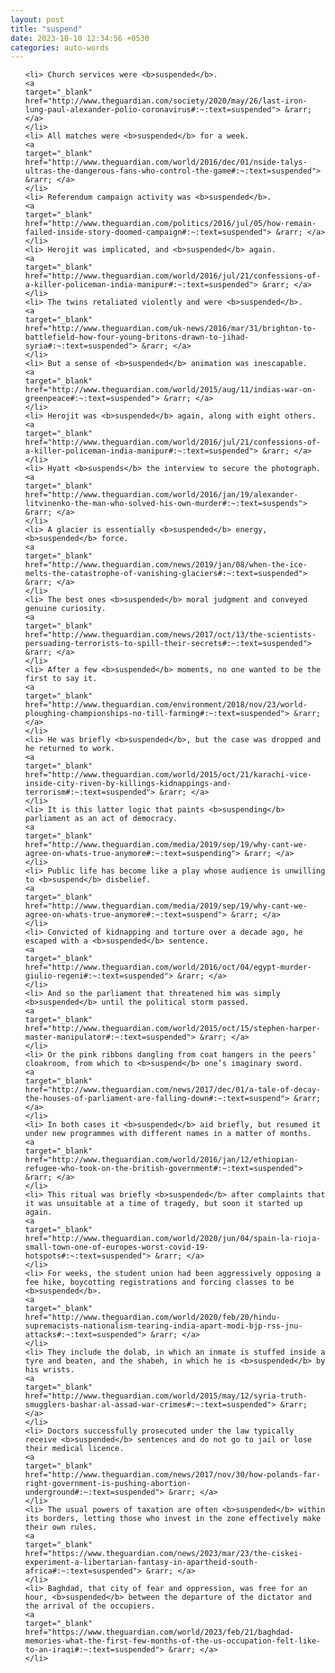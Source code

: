 ```yaml
---
layout: post
title: "suspend"
date: 2023-10-10 12:34:56 +0530
categories: auto-words
---
```

<ol>

    <li> Church services were <b>suspended</b>.
    <a 
    target="_blank" 
    href="http://www.theguardian.com/society/2020/may/26/last-iron-lung-paul-alexander-polio-coronavirus#:~:text=suspended"> &rarr; </a>
    </li>
    <li> All matches were <b>suspended</b> for a week.
    <a 
    target="_blank" 
    href="http://www.theguardian.com/world/2016/dec/01/nside-talys-ultras-the-dangerous-fans-who-control-the-game#:~:text=suspended"> &rarr; </a>
    </li>
    <li> Referendum campaign activity was <b>suspended</b>.
    <a 
    target="_blank" 
    href="http://www.theguardian.com/politics/2016/jul/05/how-remain-failed-inside-story-doomed-campaign#:~:text=suspended"> &rarr; </a>
    </li>
    <li> Herojit was implicated, and <b>suspended</b> again.
    <a 
    target="_blank" 
    href="http://www.theguardian.com/world/2016/jul/21/confessions-of-a-killer-policeman-india-manipur#:~:text=suspended"> &rarr; </a>
    </li>
    <li> The twins retaliated violently and were <b>suspended</b>.
    <a 
    target="_blank" 
    href="http://www.theguardian.com/uk-news/2016/mar/31/brighton-to-battlefield-how-four-young-britons-drawn-to-jihad-syria#:~:text=suspended"> &rarr; </a>
    </li>
    <li> But a sense of <b>suspended</b> animation was inescapable.
    <a 
    target="_blank" 
    href="http://www.theguardian.com/world/2015/aug/11/indias-war-on-greenpeace#:~:text=suspended"> &rarr; </a>
    </li>
    <li> Herojit was <b>suspended</b> again, along with eight others.
    <a 
    target="_blank" 
    href="http://www.theguardian.com/world/2016/jul/21/confessions-of-a-killer-policeman-india-manipur#:~:text=suspended"> &rarr; </a>
    </li>
    <li> Hyatt <b>suspends</b> the interview to secure the photograph.
    <a 
    target="_blank" 
    href="http://www.theguardian.com/world/2016/jan/19/alexander-litvinenko-the-man-who-solved-his-own-murder#:~:text=suspends"> &rarr; </a>
    </li>
    <li> A glacier is essentially <b>suspended</b> energy, <b>suspended</b> force.
    <a 
    target="_blank" 
    href="http://www.theguardian.com/news/2019/jan/08/when-the-ice-melts-the-catastrophe-of-vanishing-glaciers#:~:text=suspended"> &rarr; </a>
    </li>
    <li> The best ones <b>suspended</b> moral judgment and conveyed genuine curiosity.
    <a 
    target="_blank" 
    href="http://www.theguardian.com/news/2017/oct/13/the-scientists-persuading-terrorists-to-spill-their-secrets#:~:text=suspended"> &rarr; </a>
    </li>
    <li> After a few <b>suspended</b> moments, no one wanted to be the first to say it.
    <a 
    target="_blank" 
    href="http://www.theguardian.com/environment/2018/nov/23/world-ploughing-championships-no-till-farming#:~:text=suspended"> &rarr; </a>
    </li>
    <li> He was briefly <b>suspended</b>, but the case was dropped and he returned to work.
    <a 
    target="_blank" 
    href="http://www.theguardian.com/world/2015/oct/21/karachi-vice-inside-city-riven-by-killings-kidnappings-and-terrorism#:~:text=suspended"> &rarr; </a>
    </li>
    <li> It is this latter logic that paints <b>suspending</b> parliament as an act of democracy.
    <a 
    target="_blank" 
    href="http://www.theguardian.com/media/2019/sep/19/why-cant-we-agree-on-whats-true-anymore#:~:text=suspending"> &rarr; </a>
    </li>
    <li> Public life has become like a play whose audience is unwilling to <b>suspend</b> disbelief.
    <a 
    target="_blank" 
    href="http://www.theguardian.com/media/2019/sep/19/why-cant-we-agree-on-whats-true-anymore#:~:text=suspend"> &rarr; </a>
    </li>
    <li> Convicted of kidnapping and torture over a decade ago, he escaped with a <b>suspended</b> sentence.
    <a 
    target="_blank" 
    href="http://www.theguardian.com/world/2016/oct/04/egypt-murder-giulio-regeni#:~:text=suspended"> &rarr; </a>
    </li>
    <li> And so the parliament that threatened him was simply <b>suspended</b> until the political storm passed.
    <a 
    target="_blank" 
    href="http://www.theguardian.com/world/2015/oct/15/stephen-harper-master-manipulator#:~:text=suspended"> &rarr; </a>
    </li>
    <li> Or the pink ribbons dangling from coat hangers in the peers’ cloakroom, from which to <b>suspend</b> one’s imaginary sword.
    <a 
    target="_blank" 
    href="http://www.theguardian.com/news/2017/dec/01/a-tale-of-decay-the-houses-of-parliament-are-falling-down#:~:text=suspend"> &rarr; </a>
    </li>
    <li> In both cases it <b>suspended</b> aid briefly, but resumed it under new programmes with different names in a matter of months.
    <a 
    target="_blank" 
    href="http://www.theguardian.com/world/2016/jan/12/ethiopian-refugee-who-took-on-the-british-government#:~:text=suspended"> &rarr; </a>
    </li>
    <li> This ritual was briefly <b>suspended</b> after complaints that it was unsuitable at a time of tragedy, but soon it started up again.
    <a 
    target="_blank" 
    href="http://www.theguardian.com/world/2020/jun/04/spain-la-rioja-small-town-one-of-europes-worst-covid-19-hotspots#:~:text=suspended"> &rarr; </a>
    </li>
    <li> For weeks, the student union had been aggressively opposing a fee hike, boycotting registrations and forcing classes to be <b>suspended</b>.
    <a 
    target="_blank" 
    href="http://www.theguardian.com/world/2020/feb/20/hindu-supremacists-nationalism-tearing-india-apart-modi-bjp-rss-jnu-attacks#:~:text=suspended"> &rarr; </a>
    </li>
    <li> They include the dolab, in which an inmate is stuffed inside a tyre and beaten, and the shabeh, in which he is <b>suspended</b> by his wrists.
    <a 
    target="_blank" 
    href="http://www.theguardian.com/world/2015/may/12/syria-truth-smugglers-bashar-al-assad-war-crimes#:~:text=suspended"> &rarr; </a>
    </li>
    <li> Doctors successfully prosecuted under the law typically receive <b>suspended</b> sentences and do not go to jail or lose their medical licence.
    <a 
    target="_blank" 
    href="http://www.theguardian.com/news/2017/nov/30/how-polands-far-right-government-is-pushing-abortion-underground#:~:text=suspended"> &rarr; </a>
    </li>
    <li> The usual powers of taxation are often <b>suspended</b> within its borders, letting those who invest in the zone effectively make their own rules.
    <a 
    target="_blank" 
    href="https://www.theguardian.com/news/2023/mar/23/the-ciskei-experiment-a-libertarian-fantasy-in-apartheid-south-africa#:~:text=suspended"> &rarr; </a>
    </li>
    <li> Baghdad, that city of fear and oppression, was free for an hour, <b>suspended</b> between the departure of the dictator and the arrival of the occupiers.
    <a 
    target="_blank" 
    href="https://www.theguardian.com/world/2023/feb/21/baghdad-memories-what-the-first-few-months-of-the-us-occupation-felt-like-to-an-iraqi#:~:text=suspended"> &rarr; </a>
    </li>